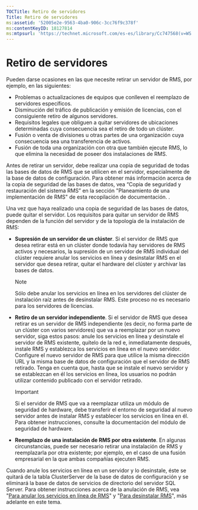```yaml
---
TOCTitle: Retiro de servidores
Title: Retiro de servidores
ms:assetid: '52005e2e-9563-4ba0-906c-3cc76f9c378f'
ms:contentKeyID: 18127814
ms:mtpsurl: 'https://technet.microsoft.com/es-es/library/Cc747568(v=WS.10)'
---
```


Retiro de servidores
====================

Pueden darse ocasiones en las que necesite retirar un servidor de RMS, por ejemplo, en las siguientes:

-   Problemas o actualizaciones de equipos que conlleven el reemplazo de servidores específicos.
-   Disminución del tráfico de publicación y emisión de licencias, con el consiguiente retiro de algunos servidores.
-   Requisitos legales que obliguen a quitar servidores de ubicaciones determinadas cuya consecuencia sea el retiro de todo un clúster.
-   Fusión o venta de divisiones u otras partes de una organización cuya consecuencia sea una transferencia de activos.
-   Fusión de toda una organización con otra que también ejecute RMS, lo que elimina la necesidad de poseer dos instalaciones de RMS.

Antes de retirar un servidor, debe realizar una copia de seguridad de todas las bases de datos de RMS que se utilicen en el servidor, especialmente de la base de datos de configuración. Para obtener más información acerca de la copia de seguridad de las bases de datos, vea “Copia de seguridad y restauración del sistema RMS” en la sección "Planeamiento de una implementación de RMS" de esta recopilación de documentación. .

Una vez que haya realizado una copia de seguridad de las bases de datos, puede quitar el servidor. Los requisitos para quitar un servidor de RMS dependen de la función del servidor y de la topología de la instalación de RMS:

-   **Supresión de un servidor de un clúster**. Si el servidor de RMS que desea retirar está en un clúster donde todavía hay servidores de RMS activos y necesarios, la supresión de un servidor de RMS individual del clúster requiere anular los servicios en línea y desinstalar RMS en el servidor que desea retirar, quitar el hardware del clúster y archivar las bases de datos.
    > [!NOTE]
    > Sólo debe anular los servicios en línea en los servidores del clúster de instalación raíz antes de desinstalar RMS. Este proceso no es necesario para los servidores de licencias. 

-   **Retiro de un servidor independiente**. Si el servidor de RMS que desea retirar es un servidor de RMS independiente (es decir, no forma parte de un clúster con varios servidores) que va a reemplazar por un nuevo servidor, siga estos pasos: anule los servicios en línea y desinstale el servidor de RMS existente, quítelo de la red e, inmediatamente después, instale RMS y establezca los servicios en línea en el nuevo servidor. Configure el nuevo servidor de RMS para que utilice la misma dirección URL y la misma base de datos de configuración que el servidor de RMS retirado. Tenga en cuenta que, hasta que se instale el nuevo servidor y se establezcan en él los servicios en línea, los usuarios no podrán utilizar contenido publicado con el servidor retirado.
    > [!IMPORTANT]
    > Si el servidor de RMS que va a reemplazar utiliza un módulo de seguridad de hardware, debe transferir el entorno de seguridad al nuevo servidor antes de instalar RMS y establecer los servicios en línea en él. Para obtener instrucciones, consulte la documentación del módulo de seguridad de hardware. 

-   **Reemplazo de una instalación de RMS por otra existente**. En algunas circunstancias, puede ser necesario retirar una instalación de RMS y reemplazarla por otra existente; por ejemplo, en el caso de una fusión empresarial en la que ambas compañías ejecuten RMS.

Cuando anule los servicios en línea en un servidor y lo desinstale, éste se quitará de la tabla ClusterServer de la base de datos de configuración y se eliminará la base de datos de servicios de directorio del servidor SQL Server. Para obtener instrucciones acerca de la anulación de RMS, vea "[Para anular los servicios en línea de RMS](https://technet.microsoft.com/9fa63daa-5fb9-4afd-8371-b38248619857)" y "[Para desinstalar RMS](https://technet.microsoft.com/885e3b4f-ea32-466f-9f7f-d8440b0f7c28)", más adelante en este tema.
